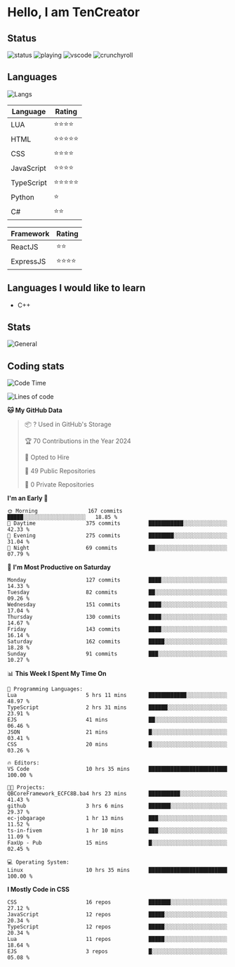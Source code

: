 # Hello, I am TenCreator

## Status
![status](https://api.statusbadges.me/badge/status/518334475038359555?simple=true&style=for-the-badge)
![playing](https://api.statusbadges.me/badge/playing/518334475038359555?style=for-the-badge)
![vscode](https://api.statusbadges.me/badge/vscode/518334475038359555?style=for-the-badge)
![crunchyroll](https://api.statusbadges.me/badge/crunchyroll/518334475038359555?style=for-the-badge)

## Languages
![Langs](https://github-readme-stats.vercel.app/api/top-langs/?username=tencreator&layout=compact&theme=radical)


|Language|Rating|
|--------|------|
|LUA|⭐️⭐️⭐️⭐️|
|HTML|⭐️⭐️⭐️⭐️⭐️|
|CSS|⭐️⭐️⭐️⭐️|
|JavaScript|⭐️⭐️⭐️⭐️|
|TypeScript|⭐️⭐️⭐️⭐️⭐️|
|Python|⭐️|
|C#|⭐️⭐️ |

|Framework|Rating|
|--------|------|
|ReactJS|⭐️⭐️|
|ExpressJS|⭐️⭐️⭐️⭐️|

## Languages I would like to learn
- C++

## Stats
![General](https://github-readme-stats.vercel.app/api?username=tencreator&show_icons=true&theme=radical)

## Coding stats
<!--START_SECTION:waka-->
![Code Time](http://img.shields.io/badge/Code%20Time-80%20hrs%2042%20mins-blue)

![Lines of code](https://img.shields.io/badge/From%20Hello%20World%20I%27ve%20Written-481.8%20thousand%20lines%20of%20code-blue)

**🐱 My GitHub Data** 

> 📦 ? Used in GitHub's Storage 
 > 
> 🏆 70 Contributions in the Year 2024
 > 
> 💼 Opted to Hire
 > 
> 📜 49 Public Repositories 
 > 
> 🔑 0 Private Repositories 
 > 
**I'm an Early 🐤** 

```text
🌞 Morning                167 commits         █████░░░░░░░░░░░░░░░░░░░░   18.85 % 
🌆 Daytime                375 commits         ███████████░░░░░░░░░░░░░░   42.33 % 
🌃 Evening                275 commits         ████████░░░░░░░░░░░░░░░░░   31.04 % 
🌙 Night                  69 commits          ██░░░░░░░░░░░░░░░░░░░░░░░   07.79 % 
```
📅 **I'm Most Productive on Saturday** 

```text
Monday                   127 commits         ████░░░░░░░░░░░░░░░░░░░░░   14.33 % 
Tuesday                  82 commits          ██░░░░░░░░░░░░░░░░░░░░░░░   09.26 % 
Wednesday                151 commits         ████░░░░░░░░░░░░░░░░░░░░░   17.04 % 
Thursday                 130 commits         ████░░░░░░░░░░░░░░░░░░░░░   14.67 % 
Friday                   143 commits         ████░░░░░░░░░░░░░░░░░░░░░   16.14 % 
Saturday                 162 commits         █████░░░░░░░░░░░░░░░░░░░░   18.28 % 
Sunday                   91 commits          ███░░░░░░░░░░░░░░░░░░░░░░   10.27 % 
```


📊 **This Week I Spent My Time On** 

```text
💬 Programming Languages: 
Lua                      5 hrs 11 mins       ████████████░░░░░░░░░░░░░   48.97 % 
TypeScript               2 hrs 31 mins       ██████░░░░░░░░░░░░░░░░░░░   23.91 % 
EJS                      41 mins             ██░░░░░░░░░░░░░░░░░░░░░░░   06.46 % 
JSON                     21 mins             █░░░░░░░░░░░░░░░░░░░░░░░░   03.41 % 
CSS                      20 mins             █░░░░░░░░░░░░░░░░░░░░░░░░   03.26 % 

🔥 Editors: 
VS Code                  10 hrs 35 mins      █████████████████████████   100.00 % 

🐱‍💻 Projects: 
QBCoreFramework_ECFC8B.ba4 hrs 23 mins       ██████████░░░░░░░░░░░░░░░   41.43 % 
github                   3 hrs 6 mins        ███████░░░░░░░░░░░░░░░░░░   29.37 % 
ec-jobgarage             1 hr 13 mins        ███░░░░░░░░░░░░░░░░░░░░░░   11.52 % 
ts-in-fivem              1 hr 10 mins        ███░░░░░░░░░░░░░░░░░░░░░░   11.09 % 
FaxUp - Pub              15 mins             █░░░░░░░░░░░░░░░░░░░░░░░░   02.45 % 

💻 Operating System: 
Linux                    10 hrs 35 mins      █████████████████████████   100.00 % 
```

**I Mostly Code in CSS** 

```text
CSS                      16 repos            ███████░░░░░░░░░░░░░░░░░░   27.12 % 
JavaScript               12 repos            █████░░░░░░░░░░░░░░░░░░░░   20.34 % 
TypeScript               12 repos            █████░░░░░░░░░░░░░░░░░░░░   20.34 % 
Lua                      11 repos            █████░░░░░░░░░░░░░░░░░░░░   18.64 % 
EJS                      3 repos             █░░░░░░░░░░░░░░░░░░░░░░░░   05.08 % 
```




<!--END_SECTION:waka-->
